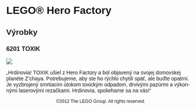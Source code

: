 <div lang="sk-SK" style="font-family: Helvetica, sans-serif;">
<h1>LEGO® Hero Factory</h1>
<h2>Výrobky</h2>
<h3 style="font-weight: bold;">
<span class="product_number">6201</span>
<span class="title">TOXIK</span>
</h3>
<img src="https://www.lego.com/cdn/product-assets/product.img.pri/6201_prod.jpg" type="image/jpeg">
<p class="description">„Hrdinovia! TOXIK ušiel z Hero Factory a bol objavený na svojej domovskej planéte Z’chaya. Potrebujeme, aby ste ho rýchlo chytili späť, ale buďte opatrní. Je vyzbrojený smrtiacim útokom toxickým odpadom, drvivými pazúrmi a výkonnými laserovými rezačkami. Hrdinovia, spoliehame sa na vás!“</p>
<p class="footer" style="font-size: 12px; text-align: center;">©2012 The LEGO Group. All rights reserved.</p>
</div>